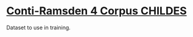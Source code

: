 # [Conti-Ramsden 4 Corpus CHILDES](https://childes.talkbank.org/access/Clinical-MOR/Conti/Conti4.html)

Dataset to use in training.